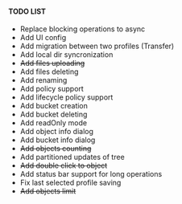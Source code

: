 #### TODO LIST
- Replace blocking operations to async
- Add UI config
- Add migration between two profiles (Transfer)
- Add local dir syncronization
- ~~Add files uploading~~
- Add files deleting
- Add renaming
- Add policy support
- Add lifecycle policy support
- Add bucket creation
- Add bucket deleting
- Add readOnly mode
- Add object info dialog
- Add bucket info dialog
- ~~Add objects counting~~
- Add partitioned updates of tree
- ~~Add double click to object~~
- Add status bar support for long operations
- Fix last selected profile saving
- ~~Add objects limit~~